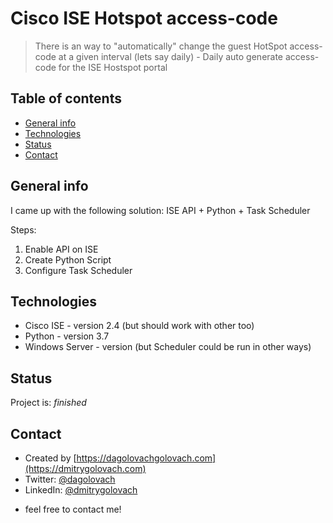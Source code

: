 # Cisco ISE Hotspot access-code
> There is an way to "automatically" change the guest HotSpot access-code at a given interval (lets say daily) - Daily auto generate access-code for the ISE Hostspot portal

## Table of contents
* [General info](#general-info)
* [Technologies](#technologies)
* [Status](#status)
* [Contact](#contact)

## General info
I came up with the following solution: ISE API + Python + Task Scheduler

Steps:

1. Enable API on ISE
2. Create Python Script
3. Configure Task Scheduler

## Technologies
* Cisco ISE - version 2.4 (but should work with other too)
* Python - version 3.7
* Windows Server - version (but Scheduler could be run in other ways)

## Status
Project is: _finished_

## Contact
* Created by [https://dagolovachgolovach.com](https://dmitrygolovach.com) 
* Twitter: [@dagolovach](https://twitter.com/dagolovach)
* LinkedIn: [@dmitrygolovach](https://www.linkedin.com/in/dmitrygolovach/)

- feel free to contact me!


